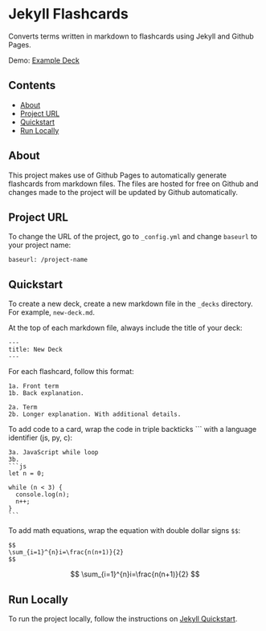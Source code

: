 # Jekyll Flashcards

Converts terms written in markdown to flashcards using Jekyll and Github Pages.

Demo: [Example Deck](https://raisingexceptions.com/jekyll-flashcards/)

## Contents
- [About](#about)
- [Project URL](#project-url)
- [Quickstart](#quick-start)
- [Run Locally](#run-locally)

## About

This project makes use of Github Pages to automatically generate flashcards from markdown files. The files are hosted for free on Github and changes made to the project will be updated by Github automatically.

## Project URL

To change the URL of the project, go to `_config.yml` and change `baseurl` to your project name:

```
baseurl: /project-name
```

## Quickstart

To create a new deck, create a new markdown file in the `_decks` directory. For example, `new-deck.md`.

At the top of each markdown file, always include the title of your deck:

```
---
title: New Deck
---
```

For each flashcard, follow this format:

```
1a. Front term
1b. Back explanation.

2a. Term
2b. Longer explanation. With additional details.
```

To add code to a card, wrap the code in triple backticks ``` with a language identifier (js, py, c):

````
3a. JavaScript while loop
3b.
```js
let n = 0;

while (n < 3) {
  console.log(n);
  n++;
}
```
````

To add math equations, wrap the equation with double dollar signs `$$`:

```
$$
\sum_{i=1}^{n}i=\frac{n(n+1)}{2}
$$
```

$$
\sum_{i=1}^{n}i=\frac{n(n+1)}{2}
$$

## Run Locally

To run the project locally, follow the instructions on [Jekyll Quickstart](https://jekyllrb.com/docs/).